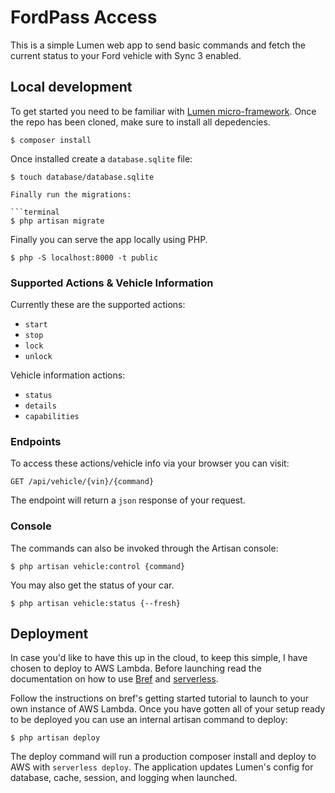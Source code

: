 # FordPass Access

This is a simple Lumen web app to send basic commands and fetch the current status to your Ford vehicle with Sync 3 enabled.

## Local development

To get started you need to be familiar with [Lumen micro-framework](https://lumen.laravel.com/docs/9.x). Once the repo has been cloned, make sure to install all depedencies.

```terminal
$ composer install
```

Once installed create a `database.sqlite` file:

```terminal
$ touch database/database.sqlite

Finally run the migrations:

```terminal
$ php artisan migrate
```

Finally you can serve the app locally using PHP.

```terminal
$ php -S localhost:8000 -t public
```

### Supported Actions & Vehicle Information

Currently these are the supported actions:

- `start`
- `stop`
- `lock`
- `unlock`

Vehicle information actions:

- `status`
- `details`
- `capabilities`

### Endpoints

To access these actions/vehicle info via your browser you can visit:

`GET /api/vehicle/{vin}/{command}`

The endpoint will return a `json` response of your request.

### Console

The commands can also be invoked through the Artisan console:

```terminal
$ php artisan vehicle:control {command}
```

You may also get the status of your car.

```terminal
$ php artisan vehicle:status {--fresh}
```

## Deployment

In case you'd like to have this up in the cloud, to keep this simple, I have chosen to deploy to AWS Lambda. Before launching read the documentation on how to use [Bref](https://bref.sh/) and [serverless](https://www.serverless.com/).

Follow the instructions on bref's getting started tutorial to launch to your own instance of AWS Lambda. Once you have gotten all of your setup ready to be deployed you can use an internal artisan command to deploy:

```terminal
$ php artisan deploy
```

The deploy command will run a production composer install and deploy to AWS with `serverless deploy`. The application updates Lumen's config for database, cache, session, and logging when launched.

